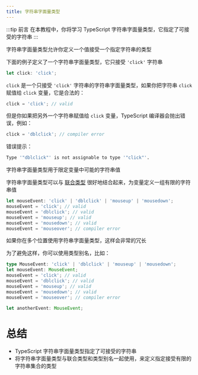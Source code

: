 ```yaml
---
title: 字符串字面量类型
---
```


:::tip 前言
在本教程中，你将学习 TypeScript 字符串字面量类型，它指定了可接受的字符串
:::

字符串字面量类型允许你定义一个值接受一个指定字符串的类型

下面的例子定义了一个字符串字面量类型，它只接受 `'click'` 字符串

```ts
let click: 'click';
```

`click` 是一个只接受 `'click'` 字符串的字符串字面量类型，如果你把字符串 `click` 赋值给 `click` 变量，它是合法的：

```ts
click = 'click'; // valid
```

但是你如果把另外一个字符串赋值给 `click` 变量，TypeScript 编译器会抛出错误，例如：

```ts
click = 'dblclick'; // compiler error
```

错误提示：

```sh
Type '"dblclick"' is not assignable to type '"click"'.
```

字符串字面量类型用于限定变量中可能的字符串值

字符串字面量类型可以与 [联合类型](/2-basic-types/12-union-type/) 很好地结合起来，为变量定义一组有限的字符串值

```ts
let mouseEvent: 'click' | 'dblclick' | 'mouseup' | 'mousedown';
mouseEvent = 'click'; // valid
mouseEvent = 'dblclick'; // valid
mouseEvent = 'mouseup'; // valid
mouseEvent = 'mousedown'; // valid
mouseEvent = 'mouseover'; // compiler error
```

如果你在多个位置使用字符串字面量类型，这样会非常的冗长

为了避免这样，你可以使用类型别名，比如：

```ts
type MouseEvent: 'click' | 'dblclick' | 'mouseup' | 'mousedown';
let mouseEvent: MouseEvent;
mouseEvent = 'click'; // valid
mouseEvent = 'dblclick'; // valid
mouseEvent = 'mouseup'; // valid
mouseEvent = 'mousedown'; // valid
mouseEvent = 'mouseover'; // compiler error

let anotherEvent: MouseEvent;
```

# 总结

- TypeScript 字符串字面量类型指定了可接受的字符串
- 将字符串字面量类型与联合类型和类型别名一起使用，来定义指定接受有限的字符串集合的类型
